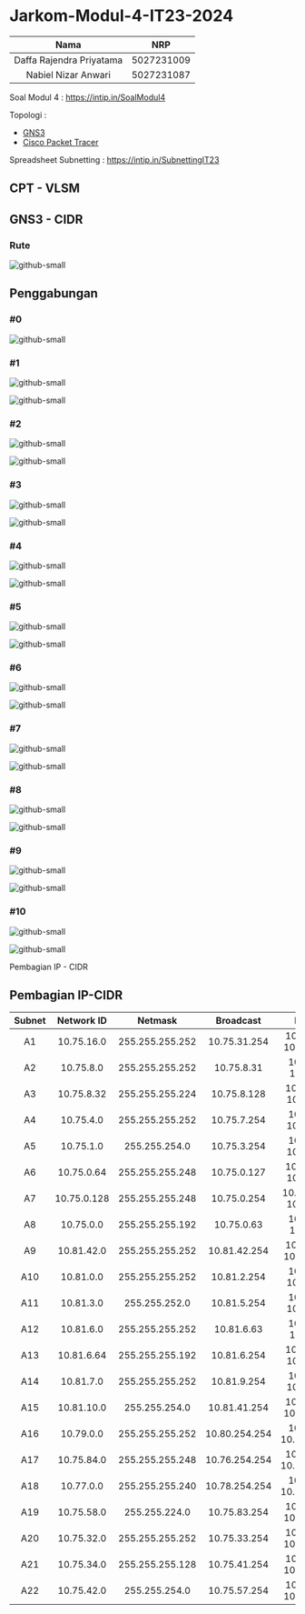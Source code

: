 # Jarkom-Modul-4-IT23-2024


| Nama | NRP |
| :--: | :--: |
| Daffa Rajendra Priyatama | 5027231009 |
| Nabiel Nizar Anwari | 5027231087 |


Soal Modul 4 : https://intip.in/SoalModul4

Topologi : 
- [GNS3](https://drive.google.com/file/d/1qSInOE6Jy6kdFb0Z7FdJIf2hevHMhbYg/view?usp=drive_link)
- [Cisco Packet Tracer](https://drive.google.com/file/d/1_9ziXksJY9NPW5ZmjKUbFyZzev6O1wcM/view?usp=sharing)

Spreadsheet Subnetting :  https://intip.in/SubnettingIT23

## CPT - VLSM

## GNS3 - CIDR

### Rute
![github-small](https://github.com/bielnzar/Jarkom-Modul-4-IT23-2024/blob/main/assets/CIDR/Rute/Rute_IT23_Modul-4.png)


## Penggabungan 

### #0

![github-small](https://github.com/bielnzar/Jarkom-Modul-4-IT23-2024/blob/main/assets/CIDR/Subnet/Topologi/A.png)

### #1
![github-small](https://github.com/bielnzar/Jarkom-Modul-4-IT23-2024/blob/main/assets/CIDR/Subnet/Topologi/B.png)

![github-small](https://github.com/bielnzar/Jarkom-Modul-4-IT23-2024/blob/main/assets/CIDR/Subnet/Rumus/I.png)

### #2
![github-small](https://github.com/bielnzar/Jarkom-Modul-4-IT23-2024/blob/main/assets/CIDR/Subnet/Topologi/C.png)

![github-small](https://github.com/bielnzar/Jarkom-Modul-4-IT23-2024/blob/main/assets/CIDR/Subnet/Rumus/II.png)

### #3
![github-small](https://github.com/bielnzar/Jarkom-Modul-4-IT23-2024/blob/main/assets/CIDR/Subnet/Topologi/D.png)

![github-small](https://github.com/bielnzar/Jarkom-Modul-4-IT23-2024/blob/main/assets/CIDR/Subnet/Rumus/III.png)

### #4
![github-small](https://github.com/bielnzar/Jarkom-Modul-4-IT23-2024/blob/main/assets/CIDR/Subnet/Topologi/E.png)

![github-small](https://github.com/bielnzar/Jarkom-Modul-4-IT23-2024/blob/main/assets/CIDR/Subnet/Rumus/IV.png)

### #5
![github-small](https://github.com/bielnzar/Jarkom-Modul-4-IT23-2024/blob/main/assets/CIDR/Subnet/Topologi/F.png)

![github-small](https://github.com/bielnzar/Jarkom-Modul-4-IT23-2024/blob/main/assets/CIDR/Subnet/Rumus/V.png)

### #6
![github-small](https://github.com/bielnzar/Jarkom-Modul-4-IT23-2024/blob/main/assets/CIDR/Subnet/Topologi/G.png)

![github-small](https://github.com/bielnzar/Jarkom-Modul-4-IT23-2024/blob/main/assets/CIDR/Subnet/Rumus/VI.png)

### #7
![github-small](https://github.com/bielnzar/Jarkom-Modul-4-IT23-2024/blob/main/assets/CIDR/Subnet/Topologi/H.png)

![github-small](https://github.com/bielnzar/Jarkom-Modul-4-IT23-2024/blob/main/assets/CIDR/Subnet/Rumus/VII.png)

### #8
![github-small](https://github.com/bielnzar/Jarkom-Modul-4-IT23-2024/blob/main/assets/CIDR/Subnet/Topologi/I.png)

![github-small](https://github.com/bielnzar/Jarkom-Modul-4-IT23-2024/blob/main/assets/CIDR/Subnet/Rumus/VIII.png)

### #9
![github-small](https://github.com/bielnzar/Jarkom-Modul-4-IT23-2024/blob/main/assets/CIDR/Subnet/Topologi/J.png)

![github-small](https://github.com/bielnzar/Jarkom-Modul-4-IT23-2024/blob/main/assets/CIDR/Subnet/Rumus/IX.png)

### #10
![github-small](https://github.com/bielnzar/Jarkom-Modul-4-IT23-2024/blob/main/assets/CIDR/Subnet/Topologi/K.png)

![github-small](https://github.com/bielnzar/Jarkom-Modul-4-IT23-2024/blob/main/assets/CIDR/Subnet/Rumus/X.png)

Pembagian IP - CIDR

## Pembagian IP-CIDR

| Subnet | Network ID  | Netmask         | Broadcast     | Range IP                  |
| :--: | :--: | :--: | :--: | :--:|
| A1     | 10.75.16.0  | 255.255.255.252 | 10.75.31.254  | 10.75.16.1 - 10.75.31.253 |
| A2     | 10.75.8.0   | 255.255.255.252 | 10.75.8.31    | 10.75.8.1 - 10.75.8.30    |
| A3     | 10.75.8.32  | 255.255.255.224 | 10.75.8.128   | 10.75.8.33 - 10.75.8.127  |
| A4     | 10.75.4.0   | 255.255.255.252 | 10.75.7.254   | 10.75.4.1 - 10.75.7.253   |
| A5     | 10.75.1.0   | 255.255.254.0   | 10.75.3.254   | 10.75.1.1 - 10.75.3.253   |
| A6     | 10.75.0.64  | 255.255.255.248 | 10.75.0.127   | 10.75.0.65 - 10.75.0.126  |
| A7     | 10.75.0.128 | 255.255.255.248 | 10.75.0.254   | 10.75.0.129 - 10.75.0.253 |
| A8     | 10.75.0.0   | 255.255.255.192 | 10.75.0.63    | 10.75.0.1 - 10.75.0.62    |
| A9     | 10.81.42.0  | 255.255.255.252 | 10.81.42.254  | 10.81.42.1 - 10.81.42.253 |
| A10    | 10.81.0.0   | 255.255.255.252 | 10.81.2.254   | 10.81.0.1 - 10.81.2.253   |
| A11    | 10.81.3.0   | 255.255.252.0   | 10.81.5.254   | 10.81.3.1 - 10.81.5.253   |
| A12    | 10.81.6.0   | 255.255.255.252 | 10.81.6.63    | 10.81.6.1 - 10.81.6.62    |
| A13    | 10.81.6.64  | 255.255.255.192 | 10.81.6.254   | 10.81.6.65 - 10.81.6.253  |
| A14    | 10.81.7.0   | 255.255.255.252 | 10.81.9.254   | 10.81.7.1 - 10.81.9.253   |
| A15    | 10.81.10.0  | 255.255.254.0   | 10.81.41.254  | 10.81.10.1 - 10.81.41.253 |
| A16    | 10.79.0.0   | 255.255.255.252 | 10.80.254.254 | 10.79.0.1 - 10.80.254.253 |
| A17    | 10.75.84.0  | 255.255.255.248 | 10.76.254.254 | 10.75.84.1 - 10.76.254.253|
| A18    | 10.77.0.0   | 255.255.255.240 | 10.78.254.254 | 10.77.0.1 - 10.78.254.253 |
| A19    | 10.75.58.0  | 255.255.224.0   | 10.75.83.254  | 10.75.58.1 - 10.75.83.253 |
| A20    | 10.75.32.0  | 255.255.255.252 | 10.75.33.254  | 10.75.32.1 - 10.75.33.253 |
| A21    | 10.75.34.0  | 255.255.255.128 | 10.75.41.254  | 10.75.34.1 - 10.75.41.253 |
| A22    | 10.75.42.0  | 255.255.254.0   | 10.75.57.254  | 10.75.42.1 - 10.75.57.253 |

